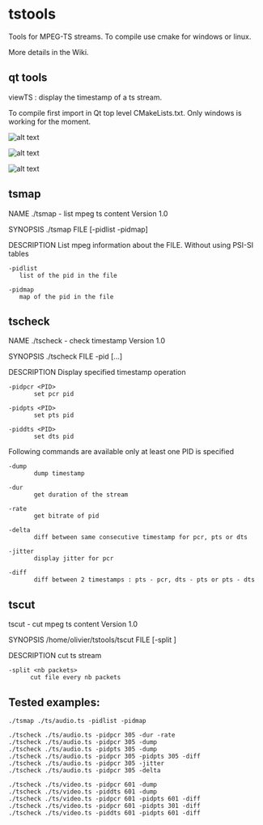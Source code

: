 # tstools
Tools for MPEG-TS streams.
To compile use cmake for windows or linux.

More details in the Wiki.

## qt tools
viewTS : display the timestamp of a ts stream.

To compile first import in Qt top level CMakeLists.txt.
Only windows is working for the moment.

![alt text](https://github.com/OlivierLeBozec/tstools/blob/master/screenshots/pcrjitter.png|alt=octocat)

![alt text](https://github.com/OlivierLeBozec/tstools/blob/master/screenshots/pcrptsdts.png|alt=octocat)

![alt text](https://github.com/OlivierLeBozec/tstools/blob/master/screenshots/ptspcr.png|alt=octocat)

## tsmap
NAME
    ./tsmap - list mpeg ts content
    Version 1.0

SYNOPSIS
    ./tsmap FILE [-pidlist -pidmap]

DESCRIPTION
    List mpeg information about the FILE. Without using PSI-SI tables

    -pidlist
       list of the pid in the file

    -pidmap
       map of the pid in the file

## tscheck
NAME
    ./tscheck - check timestamp
    Version 1.0

SYNOPSIS
    ./tscheck FILE -pid <PID> [...]

DESCRIPTION
    Display specified timestamp operation

    -pidpcr <PID>
           set pcr pid

    -pidpts <PID>
           set pts pid

    -piddts <PID>
           set dts pid

Following commands are available only at least one PID is specified

    -dump
           dump timestamp

    -dur
           get duration of the stream

    -rate
           get bitrate of pid

    -delta
           diff between same consecutive timestamp for pcr, pts or dts

    -jitter
           display jitter for pcr

    -diff
           diff between 2 timestamps : pts - pcr, dts - pts or pts - dts

## tscut
   tscut - cut mpeg ts content
   Version 1.0

SYNOPSIS
   /home/olivier/tstools/tscut FILE [-split <nb packet>]

DESCRIPTION
   cut ts stream

    -split <nb packets>
          cut file every nb packets

## Tested examples:
    ./tsmap ./ts/audio.ts -pidlist -pidmap

    ./tscheck ./ts/audio.ts -pidpcr 305 -dur -rate
    ./tscheck ./ts/audio.ts -pidpcr 305 -dump
    ./tscheck ./ts/audio.ts -pidpts 305 -dump
    ./tscheck ./ts/audio.ts -pidpcr 305 -pidpts 305 -diff
    ./tscheck ./ts/audio.ts -pidpcr 305 -jitter
    ./tscheck ./ts/audio.ts -pidpcr 305 -delta

    ./tscheck ./ts/video.ts -pidpcr 601 -dump
    ./tscheck ./ts/video.ts -piddts 601 -dump
    ./tscheck ./ts/video.ts -pidpcr 601 -pidpts 601 -diff
    ./tscheck ./ts/video.ts -pidpcr 601 -pidpts 301 -diff
    ./tscheck ./ts/video.ts -piddts 601 -pidpts 601 -diff

